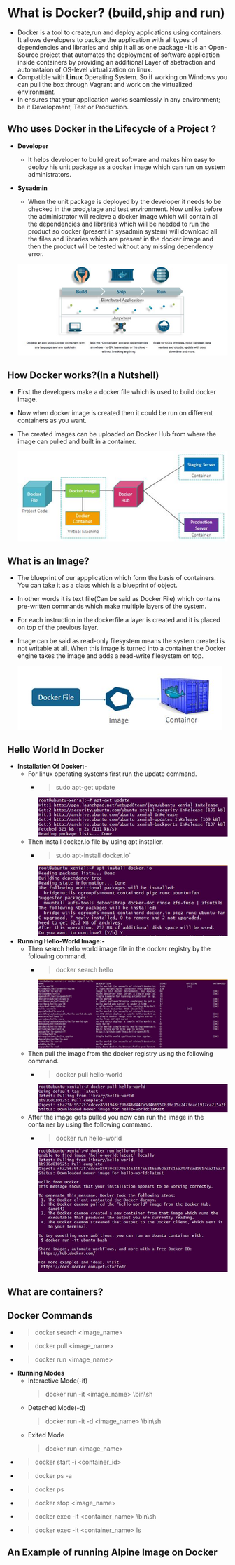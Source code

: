 # What is Docker? (build,ship and run)

- Docker is a tool to create,run and deploy applications using containers. It allows developers to packge the application with all types of dependencies and libraries and ship it all as one package
-It is an Open-Source project that automates the deployment of software application inside containers by providing an additional Layer of abstraction and automataion of OS-level virtualization on linux.
- Compatible with **Linux** Operating System. So if working on Windows you can pull the box through Vagrant and work on the virtualized environment.
- In ensures that your application works seamlessly in any environment; be it Development, Test or Production.

## Who uses Docker in the Lifecycle of a Project ?

- **Developer**
	- It helps developer to build great software and makes him easy to deploy his unit package as a docker image which can run on system administrators.
	
- **Sysadmin**
	- When the unit package is deployed by the developer it needs to be checked in the prod,stage and test environment. Now unlike before the administrator will recieve a docker image which will contain all the dependencies and libraries which will be needed to run the product so docker (present in sysadmin system) will download all the files and libraries which are present in the docker image and then the product will be tested without any missing dependency error.
	
	![img](https://github.com/PrajjawalBanati/Application-Containerization-Using-Docker/blob/master/Outputs/Docker_Introduction(Step-1).JPG)
	
## How Docker works?(In a Nutshell)

- First the developers make a docker file which is used to build docker image. 
- Now when docker image is created then it could be run on different containers as you want.
- The created images can be uploaded on Docker Hub from where the image can pulled and built in a container.
	
	![img](https://github.com/PrajjawalBanati/Application-Containerization-Using-Docker/blob/master/Outputs/Docker_Introduction(Step-2).JPG)

## What is an Image?

- The blueprint of our appplication which form the basis of containers. You can take it as a class which is a blueprint of object. 
- In other words it is text file(Can be said as Docker File) which contains pre-written commands which make multiple layers of the system.
- For each instruction in the dockerfile a layer is created and it is placed on top of the previous layer.
- Image can be said as read-only filesystem means the system created is not writable at all. When this image is turned into a container the Docker engine takes the image and adds a read-write filesystem on top.

	![img](https://github.com/PrajjawalBanati/Application-Containerization-Using-Docker/blob/master/Outputs/Docker_Introduction(Step-3).JPG)

## Hello World In Docker

- **Installation Of Docker:-**
	- For linux operating systems first run the update command.<br>
		- > sudo apt-get update
		  >
			![img_0](https://github.com/PrajjawalBanati/Application-Containerization-Using-Docker/blob/master/Outputs/Docker_Install(Step-1).JPG)
	- Then install docker.io file by using apt installer.<br>
		- > sudo apt-install docker.io`
		  >	
			![img_1](https://github.com/PrajjawalBanati/Application-Containerization-Using-Docker/blob/master/Outputs/Docker_Install(Step-2).JPG)
- **Running Hello-World Image:-**
	- Then search hello world image file in the docker registry by the following command.<br>
		- > docker search hello
		  >	
			![img_3](https://github.com/PrajjawalBanati/Application-Containerization-Using-Docker/blob/master/Outputs/Docker_Install(Step-4).JPG)
	- Then pull the image from the docker registry using the following command.<br>
		- > docker pull hello-world
		  >	
			![img_2](https://github.com/PrajjawalBanati/Application-Containerization-Using-Docker/blob/master/Outputs/Docker_Install(Step-5).JPG)
	- After the image gets pulled you now can run the image in the container by using the following command.<br>
		- > docker run hello-world
		  >	
			![img_4](https://github.com/PrajjawalBanati/Application-Containerization-Using-Docker/blob/master/Outputs/Docker_Install(Step-3).JPG)

## What are containers?

## Docker Commands

- > docker search <image_name>
  >
- > docker pull <image_name>
  >
- > docker run <image_name>
  >
- **Running Modes**
	- Interactive Mode(-it)
		> docker run -it <image_name> \bin\sh
		>
	- Detached Mode(-d)
		> docker run -it -d <image_name> \bin\sh
		>
	- Exited Mode
		> docker run <image_name>
		>
- > docker start -i <container_id>
  >
- > docker ps -a
  >
- > docker ps 
  >
- > docker stop <image_name>
  >
- > docker exec -it <container_name> \bin\sh
  >
- > docker exec -it <container_name> ls
  >
## An Example of running Alpine Image on Docker


